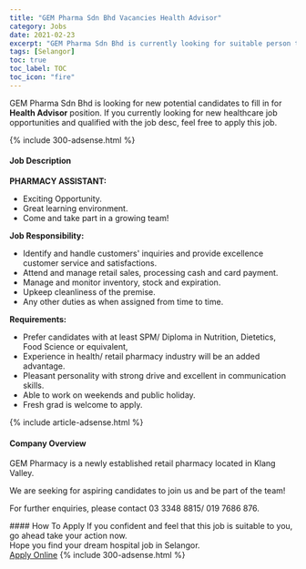```yaml
---
title: "GEM Pharma Sdn Bhd Vacancies Health Advisor" 
category: Jobs 
date: 2021-02-23 
excerpt: "GEM Pharma Sdn Bhd is currently looking for suitable person to fill in the Health Advisor which positioned at Selangor" 
tags: [Selangor] 
toc: true 
toc_label: TOC 
toc_icon: "fire" 
--- 
```


<p>GEM Pharma Sdn Bhd is looking for new potential candidates to fill in for <b>Health Advisor</b> position. If you currently looking for new healthcare job opportunities and qualified with the job desc, feel free to apply this job.
</p>{% include 300-adsense.html %} 
<div><div><h4>Job Description</h4></div><div><div><span><div><p><strong>PHARMACY ASSISTANT:</strong></p><ul><li>Exciting Opportunity.</li><li>Great learning environment.</li><li>Come and take part in a growing team!</li></ul><p><strong>Job Responsibility:</strong></p><ul><li>Identify and handle customers' inquiries and provide excellence customer service and satisfactions.</li><li>Attend and manage retail sales, processing cash and card payment.</li><li>Manage and monitor inventory, stock and expiration.</li><li>Upkeep cleanliness of the premise.</li><li>Any other duties as when assigned from time to time.</li></ul><p><strong>Requirements:</strong></p><ul><li>Prefer candidates with at least SPM/ Diploma in Nutrition, Dietetics, Food Science or equivalent,</li><li>Experience in health/ retail pharmacy industry will be an added advantage.</li><li>Pleasant personality with strong drive and excellent in communication skills.</li><li>Able to work on weekends and public holiday.</li><li>Fresh grad is welcome to apply.</li></ul></div></span></div></div></div> 
{% include article-adsense.html %} 
<div><div><h4>Company Overview</h4></div><div><div><span><div><p>GEM Pharmacy is a newly established retail pharmacy located in Klang Valley.</p><p>We are seeking for aspiring candidates to join us and be part of the team!</p><p>For further enquiries, please contact 03 3348 8815/ 019 7686 876.</p></div></span></div></div></div> 
#### How To Apply 
If you confident and feel that this job is suitable to you, go ahead take your action now. <br/> 
Hope you find your dream hospital job in Selangor. <br/> 
<a href="https://www.jobstreet.com.my/en/job/health-advisor-4485456?jobId=jobstreet-my-job-4485456" class="btn btn--warning" target="_blank" rel="nofollow noopenner">Apply Online</a> 
{% include 300-adsense.html %} 